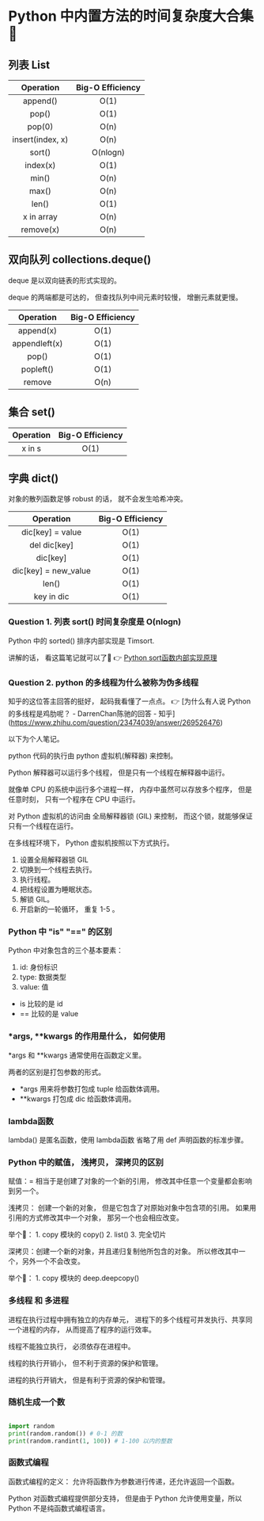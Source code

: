 Python 中内置方法的时间复杂度大合集👊
====

## 列表 List

| Operation | Big-O Efficiency |
|:---:|:---:|
| append() | O(1) |
| pop() | O(1) |
| pop(0) | O(n) |
| insert(index, x) | O(n) |
| sort() | O(nlogn) |
| index(x) | O(1) |
| min() | O(n) |
| max() | O(n) |
| len() | O(1) |
| x in array| O(n) |
| remove(x)| O(n) |


## 双向队列 collections.deque()

deque 是以双向链表的形式实现的。

deque 的两端都是可达的， 但查找队列中间元素时较慢， 增删元素就更慢。

| Operation | Big-O Efficiency |
|:---:|:---:|
| append(x) | O(1) |
| appendleft(x) | O(1) |
| pop() | O(1) |
| popleft() | O(1) |
| remove | O(n) |


## 集合 set()

| Operation | Big-O Efficiency |
|:---:|:---:|
| x in s | O(1) |


## 字典 dict()

对象的散列函数足够 robust 的话， 就不会发生哈希冲突。

| Operation | Big-O Efficiency |
|:---:|:---:|
| dic[key] = value | O(1) |
| del dic[key] | O(1) |
| dic[key] | O(1) |
| dic[key] = new_value | O(1) |
| len() | O(1) |
| key in dic | O(1) |

### Question 1. 列表 sort() 时间复杂度是 O(nlogn)

Python 中的 sorted() 排序内部实现是 Timsort.

讲解的话， 看这篇笔记就可以了📒 👉 [Python sort函数内部实现原理](https://www.cnblogs.com/clement-jiao/p/9243066.html)

### Question 2. python 的多线程为什么被称为伪多线程

知乎的这位答主回答的挺好， 起码我看懂了一点点。 👉 [为什么有人说 Python 的多线程是鸡肋呢？ - DarrenChan陈驰的回答 - 知乎]
(https://www.zhihu.com/question/23474039/answer/269526476)

以下为个人笔记。

python 代码的执行由 python 虚拟机(解释器) 来控制。

Python 解释器可以运行多个线程， 但是只有一个线程在解释器中运行。

就像单 CPU 的系统中运行多个进程一样， 内存中虽然可以存放多个程序， 但是任意时刻， 只有一个程序在 CPU 中运行。

对 Python 虚拟机的访问由 全局解释器锁 (GIL) 来控制， 而这个锁，就能够保证只有一个线程在运行。

在多线程环境下， Python 虚拟机按照以下方式执行。

1. 设置全局解释器锁 GIL
2. 切换到一个线程去执行。
3. 执行线程。
4. 把线程设置为睡眠状态。
5. 解锁 GIL。
6. 开启新的一轮循环， 重复 1-5 。

### Python 中 "is" "==" 的区别

Python 中对象包含的三个基本要素： 

1. id: 身份标识
2. type: 数据类型
3. value: 值

- is 比较的是 id
- == 比较的是 value

### *args, **kwargs 的作用是什么， 如何使用

*args 和 **kwargs 通常使用在函数定义里。

两者的区别是打包参数的形式。

- *args 用来将参数打包成 tuple 给函数体调用。
- **kwargs 打包成 dic 给函数体调用。

### lambda函数

lambda() 是匿名函数，使用 lambda函数 省略了用 def 声明函数的标准步骤。

### Python 中的赋值， 浅拷贝， 深拷贝的区别

赋值：= 相当于是创建了对象的一个新的引用， 修改其中任意一个变量都会影响到另一个。

浅拷贝： 创建一个新的对象， 但是它包含了对原始对象中包含项的引用。 如果用引用的方式修改其中一个对象， 那另一个也会相应改变。

举个🌰： 
    1. copy 模块的 copy()
    2. list()
    3. 完全切片

深拷贝：创建一个新的对象，并且递归复制他所包含的对象。 所以修改其中一个，另外一个不会改变。

举个🌰：
    1. copy 模块的 deep.deepcopy()

### 多线程 和 多进程

进程在执行过程中拥有独立的内存单元， 进程下的多个线程可并发执行、共享同一个进程的内存， 从而提高了程序的运行效率。

线程不能独立执行， 必须依存在进程中。

线程的执行开销小， 但不利于资源的保护和管理。

进程的执行开销大， 但是有利于资源的保护和管理。

### 随机生成一个数
```python

import random
print(random.random()) # 0-1 的数
print(random.randint(1, 100)) # 1-100 以内的整数

```
### 函数式编程

函数式编程的定义： 允许将函数作为参数进行传递，还允许返回一个函数。

Python 对函数式编程提供部分支持， 但是由于 Python 允许使用变量，所以 Python 不是纯函数式编程语言。

